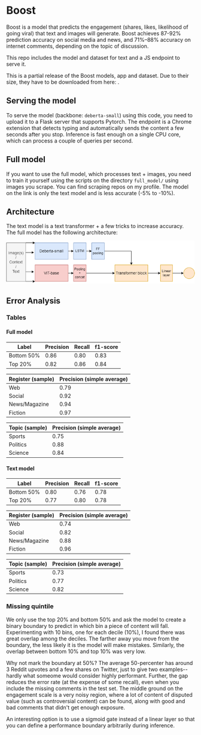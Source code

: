 # Boost

Boost is a model that predicts the engagement (shares, likes, likelihood of going viral) that text and images will generate. Boost achieves 87-92% prediction accuracy on social media and news, and 71%–88% accuracy on internet comments, depending on the topic of discussion.

This repo includes the model and dataset for text and a JS endpoint to serve it. 

This is a partial release of the Boost models, app and dataset. Due to their size, they have to be downloaded from here:  . 

## Serving the model

To serve the model (backbone: `deberta-small`) using this code, you need to upload it to a Flask server that supports Pytorch. The endpoint is a Chrome extension that detects typing and automatically sends the content a few seconds after you stop. Inference is fast enough on a single CPU core, which can process a couple of queries per second. 

## Full model

If you want to use the full model, which processes text + images, you need to train it yourself using the scripts on the directory `full_model/` using images you scrape. You can find scraping repos on my profile. The model on the link is only the text model and is less accurate (-5% to -10%). 

## Architecture

The text model is a text transformer + a few tricks to increase accuracy. The full model has the following architecture:

![Diagram](diagram1.png)

## Error Analysis

### Tables

#### Full model

| Label  | Precision | Recall | f1-score | 
| ------------- | ------------- | ------------- | ------------- | 
| Bottom 50%  | 0.86  | 0.80 | 0.83 |
| Top 20%  | 0.82  | 0.86 | 0.84 |

| Register (sample) | Precision (simple average) | 
| ------------- | ------------- | 
| Web  | 0.79  | 
| Social | 0.92  |
| News/Magazine  | 0.94  | 
| Fiction  | 0.97  | 

| Topic (sample) | Precision (simple average) | 
| ------------- | ------------- | 
| Sports | 0.75  |
| Politics  | 0.88  | 
| Science  | 0.84  | 

#### Text model

| Label  | Precision | Recall | f1-score | 
| ------------- | ------------- | ------------- | ------------- | 
| Bottom 50%  | 0.80  | 0.76 | 0.78 |
| Top 20%  | 0.77  | 0.80 | 0.78  |

| Register (sample) | Precision (simple average) | 
| ------------- | ------------- | 
| Web  | 0.74  | 
| Social | 0.82  |
| News/Magazine  | 0.88  | 
| Fiction  | 0.96  | 

| Topic (sample) | Precision (simple average) | 
| ------------- | ------------- | 
| Sports | 0.73  |
| Politics  | 0.77  | 
| Science  | 0.82  | 

### Missing quintile

We only use the top 20% and bottom 50% and ask the model to create a binary boundary to predict in which bin a piece of content will fall. Experimenting with 10 bins, one for each decile (10%), I found there was great overlap among the deciles. The farther away you move from the boundary, the less likely it is the model will make mistakes. Similarly, the overlap between bottom 10% and top 10% was very low. 

Why not mark the boundary at 50%? The average 50-percenter has around 3 Reddit upvotes and a few shares on Twitter, just to give two examples--hardly what someome would consider highly performant. Further, the gap reduces the error rate (at the expense of some recall), even when you include the missing comments in the test set. The middle ground on the engagement scale is a very noisy region, where a lot of content of disputed value (such as controversial content) can be found, along with good and bad comments that didn't get enough exposure. 

An interesting option is to use a sigmoid gate instead of a linear layer so that you can define a performance boundary arbitrarily during inference.

